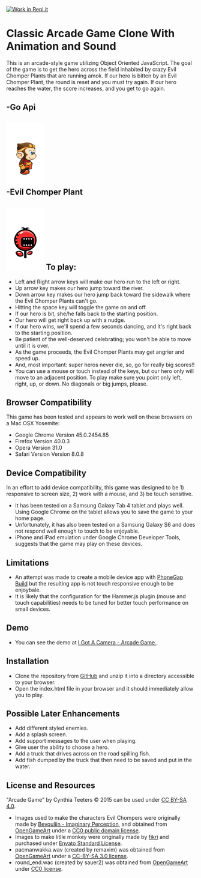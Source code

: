 [![Work in Repl.it](https://classroom.github.com/assets/work-in-replit-14baed9a392b3a25080506f3b7b6d57f295ec2978f6f33ec97e36a161684cbe9.svg)](https://classroom.github.com/online_ide?assignment_repo_id=2829407&assignment_repo_type=AssignmentRepo)

# Classic Arcade Game Clone With Animation and Sound

This is an arcade-style game utilizing Object Oriented JavaScript. The goal of the game is to get the hero across the field inhabited by crazy Evil Chomper Plants that are running amok. If our hero is bitten by an Evil Chomper Plant, the round is reset and you must try again. If our hero reaches the water, the score increases, and you get to go again.

-Go Api
---
![Api](images/wu-idle.png)  
-Evil Chomper Plant
---
![Evil](images/evil-red-flower-2.png)
To play:
---
- Left and Right arrow keys will make our hero run to the left or right.
- Up arrow key makes our hero jump toward the river.
- Down arrow key makes our hero jump back toward the sidewalk where the Evil Chomper Plants can't go.
- Hitting the space key will toggle the game on and off.
- If our hero is bit, she/he falls back to the starting position.
- Our hero will get right back up with a nudge.
- If our hero wins, we'll spend a few seconds dancing, and it's right back to the starting position.
- Be patient of the well-deserved celebrating; you won't be able to move until it is over.
- As the game proceeds, the Evil Chomper Plants may get angrier and speed up.
- And, most important: super heros never die, so, go for really big scores!!
- You can use a mouse or touch instead of the keys, but our hero only will move to an adjacent position. To play make sure you point only left, right, up, or down. No diagonals or big jumps, please.

Browser Compatibility
---
This game has been tested and appears to work well on these browsers on a Mac OSX Yosemite:
* Google Chrome Version 45.0.2454.85
* Firefox Version 40.0.3
* Opera Version 31.0
* Safari Version Version 8.0.8

Device Compatibility
---
In an effort to add device compatibility, this game was designed to be 1) responsive to screen size, 2) work with a mouse, and 3) be touch sensitive.
- It has been tested on a Samsung Galaxy Tab 4 tablet and plays well. Using Google Chrome on the tablet allows you to save the game to your home page.
- Unfortunately, it has also been tested on a Samsung Galaxy S6 and does not respond well enough to touch to be enjoyable.
- iPhone and iPad emulation under Google Chrome Developer Tools, suggests that the game may play on these devices.

Limitations
---
- An attempt was made to create a mobile device app with [PhoneGap Build](https://build.phonegap.com/apps) but the resulting app is not touch responsive enough to be enjoybale.
- It is likely that the configuration for the Hammer.js plugin (mouse and touch capabilities) needs to be tuned for better touch performance on small devices.

Demo
---
- You can see the demo at [I Got A Camera - Arcade Game ](http://igotacamera.com/arcade/).

## Installation
- Clone the repository from [GitHub](http://GitHub.com/cynthiateeters/arcade-game) and unzip it into a directory accessible to your browser.
- Open the index.html file in your browser and it should immediately allow you to play.

## Possible Later Enhancements
- Add different styled enemies.
- Add a splash screen.
- Add support messages to the user when playing.
- Give user the ability to choose a hero.
- Add a truck that drives across on the road spilling fish.
- Add fish dumped by the truck that then need to be saved and put in the water.

## License and Resources
"Arcade Game" by Cynthia Teeters © 2015 can be used under [CC BY-SA 4.0](http://creativecommons.org/licenses/by-sa/4.0/).
- Images used to make the characters Evil Chompers were originally made by [Bevouliin - Imaginary Perception](http://bevouliin.com), and obtained from [OpenGameArt](http://opengameart.org) under a [CC0 public domain license](http://creativecommons.org/publicdomain/zero/1.0/).
- Images to make litlle monkey were originally made by [fikri](http://graphicriver.net/user/fikri) and purchased under [Envato Standard License](http://graphicriver.net/licenses/standard?license=regular).
- pacmanwakka.wav (created by remaxim) was obtained from [OpenGameArt](http://opengameart.org/content/pacman-clone-wakka-sound) under a [CC-BY-SA 3.0 license](http://creativecommons.org/licenses/by-sa/3.0/).
- round_end.wac (created by sauer2) was obtained from [OpenGameArt](http://opengameart.org/content/oldschool-win-and-die-jump-and-run-soundscreated) under [CC0 license](http://creativecommons.org/publicdomain/zero/1.0/).
